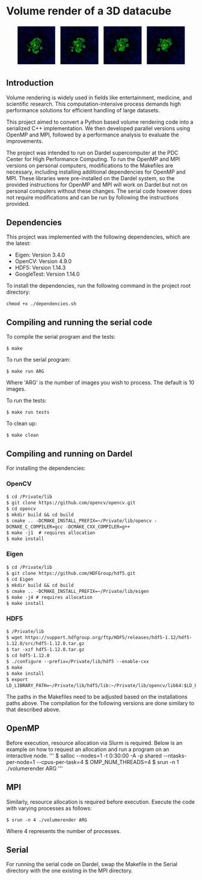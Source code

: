 # Volume render of a 3D datacube

<p align="center">
  <img src="Serial/images/volumerender0.png" alt="Volume Render 0" width="20%" style="padding: 5px;" />
  <img src="Serial/images/volumerender2.png" alt="Volume Render 2" width="20%" style="padding: 5px;" />
  <img src="Serial/images/volumerender4.png" alt="Volume Render 4" width="20%" style="padding: 5px;" />
  <img src="Serial/images/volumerender6.png" alt="Volume Render 6" width="20%" style="padding: 5px;" />
</p>

## Introduction
Volume rendering is widely used in fields like entertainment, medicine, and scientific research. This computation-intensive process demands high performance solutions for efficient handling of large datasets.

This project aimed to convert a Python based volume rendering code into a serialized C++ implementation. We then developed parallel versions using OpenMP and MPI, followed by a performance analysis to evaluate the improvements.

The project was intended to run on Dardel supercomputer at the PDC Center for High Performance Computing. To run the OpenMP and MPI versions on personal computers, modifications to the Makefiles are necessary, including installing additional dependencies for OpenMP and MPI. These libraries were pre-installed on the Dardel system, so the provided instructions for OpenMP and MPI will work on Dardel but not on personal computers without these changes. The serial code however does not require modifications and can be run by following the instructions provided.

## Dependencies
This project was implemented with the following dependencies, which are the latest:
- Eigen: Version 3.4.0
- OpenCV: Version 4.9.0
- HDF5: Version 1.14.3
- GoogleTest: Version 1.14.0

To install the dependencies, run the following command in the project root directory:
```
chmod +x ./dependencies.sh
```

## Compiling and running the serial code
To compile the serial program and the tests:
```
$ make 
```

To run the serial program:
```
$ make run ARG
```
Where 'ARG' is the number of images you wish to process. The default is 10 images.

To run the tests:
```
$ make run tests
```

To clean up:
```
$ make clean
```

## Compiling and running on Dardel
For installing the dependencies:

### OpenCV
```
$ cd /Private/lib
$ git clone https://github.com/opencv/opencv.git
$ cd opencv
$ mkdir build && cd build
$ cmake .. -DCMAKE_INSTALL_PREFIX=~/Private/lib/opencv -DCMAKE_C_COMPILER=gcc -DCMAKE_CXX_COMPILER=g++
$ make -j1  # requires allocation
$ make install
```

### Eigen
```
$ cd /Private/lib
$ git clone https://github.com/HDFGroup/hdf5.git
$ cd Eigen
$ mkdir build && cd build
$ cmake .. -DCMAKE_INSTALL_PREFIX=~/Private/lib/eigen
$ make -j4 # requires allocation
$ make install 
```

### HDF5
```
$ /Private/lib
$ wget https://support.hdfgroup.org/ftp/HDF5/releases/hdf5-1.12/hdf5-1.12.0/src/hdf5-1.12.0.tar.gz
$ tar -xzf hdf5-1.12.0.tar.gz
$ cd hdf5-1.12.0
$ ./configure --prefix=/Private/lib/hdf5 --enable-cxx
$ make
$ make install
$ export LD_LIBRARY_PATH=~/Private/lib/hdf5/lib:~/Private/lib/opencv/lib64:$LD_LIBRARY_PATH
```
The paths in the Makefiles need to be adjusted based on the installations paths above.
The compilation for the following versions are done similary to that described above.

## OpenMP

Before execution, resource allocation via Slurm is required. Below is an example on how to request an allocation and run a program on an interactive node.
'''
$ salloc --nodes=1 -t 0:30:00 -A <allocation code> -p shared --ntasks-per-node=1 --cpus-per-task=4
$ OMP_NUM_THREADS=4
$ srun -n 1 ./volumerender ARG
'''

## MPI
Similarly, resource allocation is required before execution. Execute the code with varying processes as follows:
```
$ srun -n 4 ./volumerender ARG
```
Where 4 represents the number of processes.


## Serial
For running the serial code on Dardel, swap the Makefile in the Serial directory with the one existing in the MPI directory.





